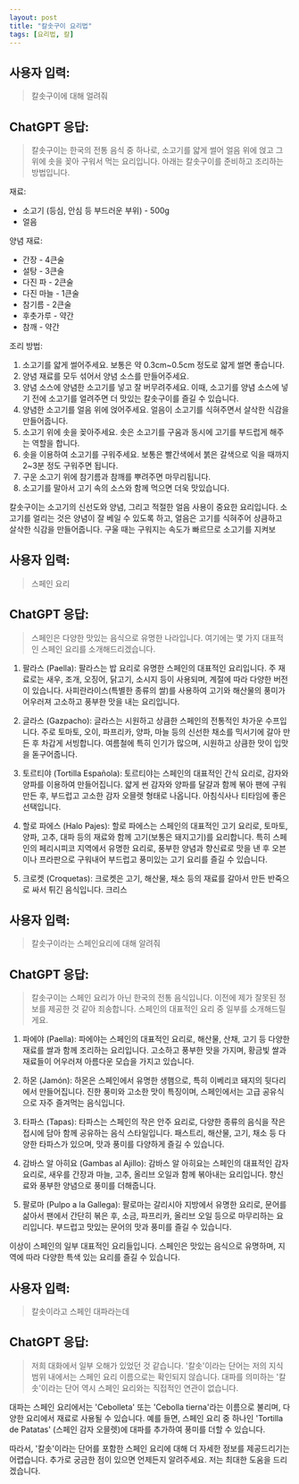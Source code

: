 ```yaml
---
layout: post
title: "칼솟구이 요리법"
tags: [요리법, 칼]
---
```


## 사용자 입력:
> 칼솟구이에
대해 얼려줘

## ChatGPT 응답:
> 칼솟구이는 한국의 전통 음식 중 하나로, 소고기를 얇게 썰어 얼음 위에 얹고 그 위에 솟을 꽂아 구워서 먹는 요리입니다. 아래는 칼솟구이를 준비하고 조리하는 방법입니다.

재료:
- 소고기 (등심, 안심 등 부드러운 부위) - 500g
- 얼음

양념 재료:
- 간장 - 4큰술
- 설탕 - 3큰술
- 다진 파 - 2큰술
- 다진 마늘 - 1큰술
- 참기름 - 2큰술
- 후춧가루 - 약간
- 참깨 - 약간

조리 방법:
1. 소고기를 얇게 썰어주세요. 보통은 약 0.3cm~0.5cm 정도로 얇게 썰면 좋습니다.
2. 양념 재료를 모두 섞어서 양념 소스를 만들어주세요.
3. 양념 소스에 양념한 소고기를 넣고 잘 버무려주세요. 이때, 소고기를 양념 소스에 넣기 전에 소고기를 얼려주면 더 맛있는 칼솟구이를 즐길 수 있습니다.
4. 양념한 소고기를 얼음 위에 얹어주세요. 얼음이 소고기를 식혀주면서 살삭한 식감을 만들어줍니다.
5. 소고기 위에 솟을 꽂아주세요. 솟은 소고기를 구움과 동시에 고기를 부드럽게 해주는 역할을 합니다.
6. 솟을 이용하여 소고기를 구워주세요. 보통은 빨간색에서 붉은 갈색으로 익을 때까지 2~3분 정도 구워주면 됩니다.
7. 구운 소고기 위에 참기름과 참깨를 뿌려주면 마무리됩니다.
8. 소고기를 말아서 고기 속의 소스와 함께 먹으면 더욱 맛있습니다.

칼솟구이는 소고기의 신선도와 양념, 그리고 적절한 얼음 사용이 중요한 요리입니다. 소고기를 얼리는 것은 양념이 잘 베일 수 있도록 하고, 얼음은 고기를 식혀주어 상큼하고 살삭한 식감을 만들어줍니다. 구울 때는 구워지는 속도가 빠르므로 소고기를 지켜보

## 사용자 입력:
> 스페인 요리

## ChatGPT 응답:
> 스페인은 다양한 맛있는 음식으로 유명한 나라입니다. 여기에는 몇 가지 대표적인 스페인 요리를 소개해드리겠습니다.

1. 팔라스 (Paella): 팔라스는 밥 요리로 유명한 스페인의 대표적인 요리입니다. 주 재료로는 새우, 조개, 오징어, 닭고기, 소시지 등이 사용되며, 계절에 따라 다양한 버전이 있습니다. 사피란라이스(특별한 종류의 쌀)를 사용하여 고기와 해산물의 풍미가 어우러져 고소하고 풍부한 맛을 내는 요리입니다.

2. 글라스 (Gazpacho): 글라스는 시원하고 상큼한 스페인의 전통적인 차가운 수프입니다. 주로 토마토, 오이, 파프리카, 양파, 마늘 등의 신선한 채소를 믹서기에 갈아 만든 후 차갑게 서빙합니다. 여름철에 특히 인기가 많으며, 시원하고 상큼한 맛이 입맛을 돋구어줍니다.

3. 토르티야 (Tortilla Española): 토르티야는 스페인의 대표적인 간식 요리로, 감자와 양파를 이용하여 만들어집니다. 얇게 썬 감자와 양파를 달걀과 함께 볶아 팬에 구워 만든 후, 부드럽고 고소한 감자 오믈렛 형태로 나옵니다. 아침식사나 티타임에 좋은 선택입니다.

4. 할로 파에스 (Halo Pajes): 할로 파에스는 스페인의 대표적인 고기 요리로, 토마토, 양파, 고추, 대파 등의 재료와 함께 고기(보통은 돼지고기)를 요리합니다. 특히 스페인의 페리시피코 지역에서 유명한 요리로, 풍부한 양념과 향신료로 맛을 낸 후 오븐이나 프라판으로 구워내어 부드럽고 풍미있는 고기 요리를 즐길 수 있습니다.

5. 크로켓 (Croquetas): 크로켓은 고기, 해산물, 채소 등의 재료를 갈아서 만든 반죽으로 싸서 튀긴 음식입니다. 크리스

## 사용자 입력:
> 칼솟구이라는 스페인요리에 대해 알려줘

## ChatGPT 응답:
> 칼솟구이는 스페인 요리가 아닌 한국의 전통 음식입니다. 이전에 제가 잘못된 정보를 제공한 것 같아 죄송합니다. 스페인의 대표적인 요리 중 일부를 소개해드릴게요.

1. 파에야 (Paella): 파에야는 스페인의 대표적인 요리로, 해산물, 산채, 고기 등 다양한 재료를 쌀과 함께 조리하는 요리입니다. 고소하고 풍부한 맛을 가지며, 황금빛 쌀과 재료들이 어우러져 아름다운 모습을 가지고 있습니다.

2. 하몬 (Jamón): 하몬은 스페인에서 유명한 생햄으로, 특히 이베리코 돼지의 뒷다리에서 만들어집니다. 진한 풍미와 고소한 맛이 특징이며, 스페인에서는 고급 공유식으로 자주 즐겨먹는 음식입니다.

3. 타파스 (Tapas): 타파스는 스페인의 작은 안주 요리로, 다양한 종류의 음식을 작은 접시에 담아 함께 공유하는 음식 스타일입니다. 패스트리, 해산물, 고기, 채소 등 다양한 타파스가 있으며, 맛과 풍미를 다양하게 즐길 수 있습니다.

4. 감바스 알 아히요 (Gambas al Ajillo): 감바스 알 아히요는 스페인의 대표적인 감자 요리로, 새우를 간장과 마늘, 고추, 올리브 오일과 함께 볶아내는 요리입니다. 향신료와 풍부한 양념으로 풍미를 더해줍니다.

5. 팔로마 (Pulpo a la Gallega): 팔로마는 갈리시아 지방에서 유명한 요리로, 문어를 삶아서 팬에서 간단히 볶은 후, 소금, 파프리카, 올리브 오일 등으로 마무리하는 요리입니다. 부드럽고 맛있는 문어의 맛과 풍미를 즐길 수 있습니다.

이상이 스페인의 일부 대표적인 요리들입니다. 스페인은 맛있는 음식으로 유명하며, 지역에 따라 다양한 특색 있는 요리를 즐길 수 있습니다.

## 사용자 입력:
> 칼솟이라고 스페인 대파라는데

## ChatGPT 응답:
> 저희 대화에서 일부 오해가 있었던 것 같습니다. '칼솟'이라는 단어는 저의 지식 범위 내에서는 스페인 요리 이름으로는 확인되지 않습니다. 대파를 의미하는 '칼솟'이라는 단어 역시 스페인 요리와는 직접적인 연관이 없습니다.

대파는 스페인 요리에서는 'Cebolleta' 또는 'Cebolla tierna'라는 이름으로 불리며, 다양한 요리에서 재료로 사용될 수 있습니다. 예를 들면, 스페인 요리 중 하나인 'Tortilla de Patatas' (스페인 감자 오믈렛)에 대파를 추가하여 풍미를 더할 수 있습니다.

따라서, '칼솟'이라는 단어를 포함한 스페인 요리에 대해 더 자세한 정보를 제공드리기는 어렵습니다. 추가로 궁금한 점이 있으면 언제든지 알려주세요. 저는 최대한 도움을 드리겠습니다.

